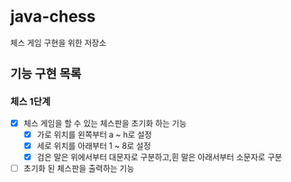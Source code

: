 # java-chess
체스 게임 구현을 위한 저장소

## 기능 구현 목록
### 체스 1단계
- [x] 체스 게임을 할 수 있는 체스판을 초기화 하는 기능
    - [x] 가로 위치를 왼쪽부터 a ~ h로 설정
    - [x] 세로 위치를 아래부터 1 ~ 8로 설정
    - [x] 검은 말은 위에서부터 대문자로 구분하고,흰 말은 아래서부터 소문자로 구분 
- [ ] 초기화 된 체스판을 출력하는 기능